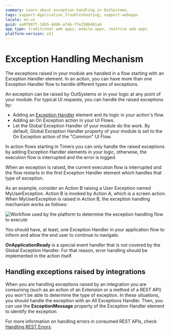 ```yaml
---
summary: Learn about exception handling in OutSystems.
tags: support-Application_Troubleshooting; support-webapps
locale: en-us
guid: aa97807f-3db5-4d86-a746-7fe2506481a6
app_type: traditional web apps, mobile apps, reactive web apps
platform-version: o11
---
```


# Exception Handling Mechanism

The exceptions raised in your module are handled in a flow starting with an Exception Handler element. In an action, you can have more than one Exception Handler flow to handle different types of exceptions.

An exception can be raised by OutSystems or in your logic at any point of your module. For typical UI requests, you can handle the raised exceptions by:

* Adding an [Exception Handler](<../../../ref/lang/auto/Class.Exception Handler.final.md>) element and its logic in your action's flow.
* Adding an On Exception action in your UI Flows.
* Let the Global Exception Handler of your module do the work. By default, Global Exception Handler property of your module is set to the On Exception action of the "Common" UI Flow.

In action flows starting in Timers you can only handle the raised exceptions by adding Exception Handler elements in your logic, otherwise, the execution flow is interrupted and the error is logged.

When an exception is raised, the current execution flow is interrupted and the flow restarts in the first Exception Handler element which handles that type of exception.

As an example, consider an Action B raising a User Exception named MyUserException. Action B is invoked by Action A, which is a screen action. When MyUserException is raised in Action B, the exception handling mechanism works as follows:

![Workflow used by the platform to determine the exception handling flow to execute](images/handling-mechanism.png)

You should have, at least, one Exception Handler in your application flow to inform and allow the end user to continue to navigate.

<div class="info" markdown="1">

**OnApplicationReady** is a special event handler that is not covered by the Global Exception Handler. For that reason, error handling should be implemented in the action itself.

</div>

## Handling exceptions raised by integrations

When you are handling exceptions raised by an integration you are consuming (such as an action of an Extension or a method of a REST API) you won't be able to determine the type of exception. In these situations, you should handle the exception with an All Exceptions Handler. Then, you can use the **ExceptionMessage** property of the Exception Handler element to identify the exception.

For more information on handling errors in consumed REST APIs, check [Handling REST Errors](../../../extensibility-and-integration/rest/consume-rest-apis/handling-rest-errors.md).
